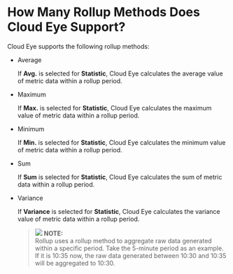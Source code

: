 # How Many Rollup Methods Does Cloud Eye Support?<a name="EN-US_TOPIC_0084812081"></a>

Cloud Eye supports the following rollup methods:

-   Average

    If  **Avg.**  is selected for  **Statistic**, Cloud Eye calculates the average value of metric data within a rollup period.

-   Maximum

    If  **Max.**  is selected for  **Statistic**, Cloud Eye calculates the maximum value of metric data within a rollup period.

-   Minimum

    If  **Min.**  is selected for  **Statistic**, Cloud Eye calculates the minimum value of metric data within a rollup period.

-   Sum

    If  **Sum**  is selected for  **Statistic**, Cloud Eye calculates the sum of metric data within a rollup period.

-   Variance

    If  **Variance**  is selected for  **Statistic**, Cloud Eye calculates the variance value of metric data within a rollup period.

    >![](/images/icon-note.gif) **NOTE:**   
    >Rollup uses a rollup method to aggregate raw data generated within a specific period. Take the 5-minute period as an example. If it is 10:35 now, the raw data generated between 10:30 and 10:35 will be aggregated to 10:30.  


